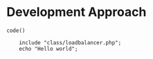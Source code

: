 # Development Approach

`code()`
```
    include "class/loadbalancer.php";
    echo "Hello world";
```    

